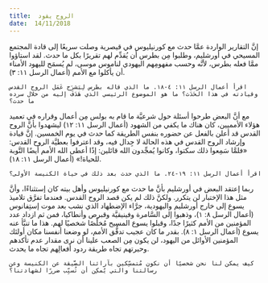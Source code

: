 ```yaml
---
title:  الروح يقود
date:  14/11/2018
---
```


إنَّ التقارير الواردة عمَّا حدث مع كورنيليوس في قيصرية وصلت سريعًا إلى قادة المجتمع المسيحي في أورشليم، وطلبوا مِن بطرس أن يُقدِّم لهم تقريرًا بكل ما حدث. لقد استاؤوا ممَّا فعله بطرس، لأنَّه وحسب مفهومِهم اليهودي لناموس موسى، لم يُسمَح لليهود الأمناء أن يأكلوا مع الأمم (أعمال الرسل ١١: ٣).

`اقرأ أعمال الرسل ١١: ٤-١٨. ما الذي قاله بطرس لِيَشرَح عَمَل الروح القدس وقيادته في هذا الحَدَث؟ ما هو الموضوع الرئيسي الذي هَدَفَ إليه من خلال سرده ما حدث؟`

مع أنَّ البعض طرحوا أسئلة حول شرعيَّة ما قام به بولس مِن أعمال وقراره في تعميد هؤلاء الأمميين، كان هناك ما يكفي من الشهود (أعمال الرسل ١١: ١٢) ليشهدوا بأنَّ الروح القدس قد أعلن بالفعل عن حضوره بنفس الطريقة كما حدث في يوم الخمسين. إنَّ قيادة وإرشاد الروح القدس في هذه الحالة لا جِدال فيه، وقد اعترفوا بعطيَّة الروح القدس: «فلمَّا سَمِعوا ذلك سكتوا، وكانوا يُمجِّدون الله قائلين: إذًا أعطى الله الأمم أيضًا التَّوبة للحياة!» (أعمال الرسل ١١: ١٨).

`اقرأ أعمال الرسل ١١: ١٩-٢٤. ما الذي حدث بعد ذلك في حياة الكنيسة الأولى؟`

ربما إعتقد البعض في أورشليم بأنَّ ما حدث مع كورنيليوس وأهل بيته كان إستثناءًا، وأنَّ مثل هذا الإختبار لن يتكرر. ولكنَّ ذلك لم يكن قصد الروح القدس. فعندما تفرَّق تلاميذ يسوع إلى خارج أورشليم واليهودية، جرَّاء الإضطهاد الذي نشب بعد موت إستِفانوس (أعمال الرسل ٨: ١)، وذهبوا إلى السَّامرة وفينيقيَّة وقبرص وأنطاكيا، فمن ثم ازداد عدد المؤمنين من الأمم كثيرًا جدًا، وقبلوا يسوع المسيح مُخلِّصًا شخصيًا لهم. هذا ما تنبَّأ عنه يسوع (أعمال الرسل ١: ٨). بقدر ما كان عجيب تدفُّق الأمم، لو وضعنا أنفسنا مكان أولئك المؤمنين الأوائل من اليهود، لن يكون مِن الصعب علينا أن نرى مقدار عدم تأكدهم وحيرتهم تجاه طريقة ردود أفعالِهم تجاه ما يحدث.

`كيف يمكن لنا نحن شخصيًا أن نكون مُتمسِّكين بآرائنا الضَّيقة عن الكنيسة وعن رسالتنا والتي يُمكِن أن تُسبِّب ضررًا لشهادتنا؟`